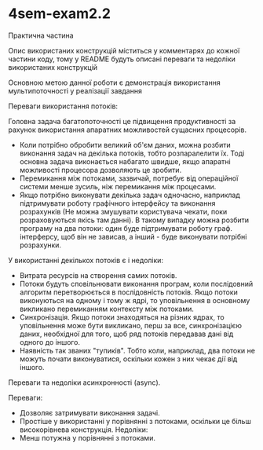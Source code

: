 # 4sem-exam2.2
 
Практична частина

Опис використаних конструкцій міститься у комментарях до кожної частини коду, тому у README будуть описані переваги та недоліки використаних конструкцій

Основною метою данної роботи є демонстрація використання мультипоточності у реалізації завдання

Переваги використання потоків:

Головна задача багатопоточності це підвищення продуктивності за рахунок використання апаратних можливостей сущасних процесорів.
 - Коли потрібно обробити великий об'єм даних, можна розбити виконання задач на декілька потоків, тобто розпаралелити їх. Тоді основна задача виконається набагато швидше, якщо апаратні можливості процесора дозволяють це зробити.
 - Перемикання між потоками, зазвичай, потребує від операційної системи менше зусиль, ніж перемикання між процесами.
 - Якщо потрібно виконувати декілька задач одночасно, наприклад підтримувати роботу графічного інтерфейсу та виконання розрахунків (Не можна змушувати користувача чекати, поки розраховуються якісь там данні). В такому випадку можна розбити програму на два потоки: один буде підтримувати роботу граф. інтерферсу, щоб він не зависав, а інший - буде виконувати потрібні розрахунки.

У використанні декількох потоків є і недоліки:
 - Витрата ресурсів на створення самих потоків.
 - Потоки будуть сповільнювати виконання програм, коли послідовний алгоритм перетворюється в послідовність потоків. Якщо потоки виконуються на одному і тому ж ядрі, то уповільнення в основному викликано перемиканням контексту між потоками.
 - Синхронізація. Якщо потоки знаходяться на різних ядрах, то уповільнення може бути викликано, перш за все, синхронізацією даних, необхідної для того, щоб ряд потоків передавав дані від одного до іншого.
 - Наявність так званих "тупиків". Тобто коли, наприклад, два потоки не можуть почати виконуватися, оскільки кожен з них чекає дії від іншого.

Переваги та недоліки асинхронності (async).

Переваги:
 - Дозволяє затримувати виконання задачі.
 - Простіше у використанні у порівнянні з потоками, оскільки це більш високорівнева конструкція.
Недоліки:
 - Менш потужна у порівнянні з потоками.